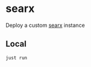 # searx

Deploy a custom [searx](https://searx.github.io/searx) instance

## Local

```bash
just run
```
